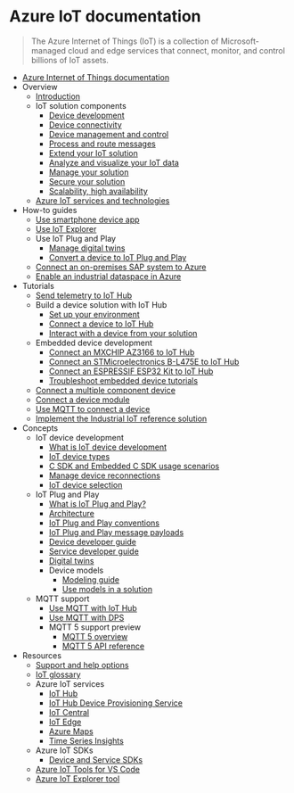 # Azure IoT documentation
> The Azure Internet of Things (IoT) is a collection of Microsoft-managed cloud and edge services that connect, monitor, and control billions of IoT assets.
  - [Azure Internet of Things documentation](https://learn.microsoft.com/en-us/azure/iot/)
  - Overview
    - [Introduction](https://learn.microsoft.com/en-us/azure/iot/iot-introduction)
    - IoT solution components
      - [Device development](https://learn.microsoft.com/en-us/azure/iot/iot-overview-device-development)
      - [Device connectivity](https://learn.microsoft.com/en-us/azure/iot/iot-overview-device-connectivity)
      - [Device management and control](https://learn.microsoft.com/en-us/azure/iot/iot-overview-device-management)
      - [Process and route messages](https://learn.microsoft.com/en-us/azure/iot/iot-overview-message-processing)
      - [Extend your IoT solution](https://learn.microsoft.com/en-us/azure/iot/iot-overview-solution-extensibility)
      - [Analyze and visualize your IoT data](https://learn.microsoft.com/en-us/azure/iot/iot-overview-analyze-visualize)
      - [Manage your solution](https://learn.microsoft.com/en-us/azure/iot/iot-overview-solution-management)
      - [Secure your solution](https://learn.microsoft.com/en-us/azure/iot/iot-overview-security)
      - [Scalability, high availability](https://learn.microsoft.com/en-us/azure/iot/iot-overview-scalability-high-availability)
    - [Azure IoT services and technologies](https://learn.microsoft.com/en-us/azure/iot/iot-services-and-technologies)
  - How-to guides
    - [Use smartphone device app](https://learn.microsoft.com/en-us/azure/iot/iot-phone-app-how-to)
    - [Use IoT Explorer](https://learn.microsoft.com/en-us/azure/iot/howto-use-iot-explorer)
    - Use IoT Plug and Play
      - [Manage digital twins](https://learn.microsoft.com/en-us/azure/iot/howto-manage-digital-twin)
      - [Convert a device to IoT Plug and Play](https://learn.microsoft.com/en-us/azure/iot/howto-convert-to-pnp)
    - [Connect an on-premises SAP system to Azure](https://learn.microsoft.com/en-us/azure/iot/howto-connect-on-premises-sap-to-azure)
    - [Enable an industrial dataspace in Azure](https://learn.microsoft.com/en-us/azure/iot/howto-iot-industrial-dataspaces)
  - Tutorials
    - [Send telemetry to IoT Hub](https://learn.microsoft.com/en-us/azure/iot/tutorial-send-telemetry-iot-hub)
    - Build a device solution with IoT Hub
      - [Set up your environment](https://learn.microsoft.com/en-us/azure/iot/set-up-environment)
      - [Connect a device to IoT Hub](https://learn.microsoft.com/en-us/azure/iot/tutorial-connect-device)
      - [Interact with a device from your solution](https://learn.microsoft.com/en-us/azure/iot/tutorial-service)
    - Embedded device development
      - [Connect an MXCHIP AZ3166 to IoT Hub](https://learn.microsoft.com/en-us/azure/iot/tutorial-devkit-mxchip-az3166-iot-hub)
      - [Connect an STMicroelectronics B-L475E to IoT Hub](https://learn.microsoft.com/en-us/azure/iot/tutorial-devkit-stm-b-l475e-iot-hub)
      - [Connect an ESPRESSIF ESP32 Kit to IoT Hub](https://learn.microsoft.com/en-us/azure/iot/tutorial-devkit-espressif-esp32-freertos-iot-hub)
      - [Troubleshoot embedded device tutorials](https://learn.microsoft.com/en-us/azure/iot/troubleshoot-embedded-device-tutorials)
    - [Connect a multiple component device](https://learn.microsoft.com/en-us/azure/iot/tutorial-multiple-components)
    - [Connect a device module](https://learn.microsoft.com/en-us/azure/iot/tutorial-migrate-device-to-module)
    - [Use MQTT to connect a device](https://learn.microsoft.com/en-us/azure/iot/tutorial-use-mqtt)
    - [Implement the Industrial IoT reference solution](https://learn.microsoft.com/en-us/azure/iot/tutorial-iot-industrial-solution-architecture)
  - Concepts
    - IoT device development
      - [What is IoT device development](https://learn.microsoft.com/en-us/azure/iot/concepts-iot-device-development)
      - [IoT device types](https://learn.microsoft.com/en-us/azure/iot/concepts-iot-device-types)
      - [C SDK and Embedded C SDK usage scenarios](https://learn.microsoft.com/en-us/azure/iot/concepts-using-c-sdk-and-embedded-c-sdk)
      - [Manage device reconnections](https://learn.microsoft.com/en-us/azure/iot/concepts-manage-device-reconnections)
      - [IoT device selection](https://learn.microsoft.com/en-us/azure/iot/concepts-iot-device-selection)
    - IoT Plug and Play
      - [What is IoT Plug and Play?](https://learn.microsoft.com/en-us/azure/iot/overview-iot-plug-and-play)
      - [Architecture](https://learn.microsoft.com/en-us/azure/iot/concepts-architecture)
      - [IoT Plug and Play conventions](https://learn.microsoft.com/en-us/azure/iot/concepts-convention)
      - [IoT Plug and Play message payloads](https://learn.microsoft.com/en-us/azure/iot/concepts-message-payloads)
      - [Device developer guide](https://learn.microsoft.com/en-us/azure/iot/concepts-developer-guide-device)
      - [Service developer guide](https://learn.microsoft.com/en-us/azure/iot/concepts-developer-guide-service)
      - [Digital twins](https://learn.microsoft.com/en-us/azure/iot/concepts-digital-twin)
      - Device models
        - [Modeling guide](https://learn.microsoft.com/en-us/azure/iot/concepts-modeling-guide)
        - [Use models in a solution](https://learn.microsoft.com/en-us/azure/iot/concepts-model-discovery)
    - MQTT support
      - [Use MQTT with IoT Hub](https://learn.microsoft.com/en-us/azure/iot/iot-mqtt-connect-to-iot-hub)
      - [Use MQTT with DPS](https://learn.microsoft.com/en-us/azure/iot/iot-mqtt-connect-to-iot-dps)
      - MQTT 5 support preview
        - [MQTT 5 overview](https://learn.microsoft.com/en-us/azure/iot/iot-mqtt-5-preview)
        - [MQTT 5 API reference](https://learn.microsoft.com/en-us/azure/iot/iot-mqtt-5-preview-reference)
  - Resources
    - [Support and help options](https://learn.microsoft.com/en-us/azure/iot/iot-support-help)
    - [IoT glossary](https://learn.microsoft.com/en-us/azure/iot/iot-glossary)
    - Azure IoT services
      - [IoT Hub](https://learn.microsoft.com/en-us/azure/iot-hub/)
      - [IoT Hub Device Provisioning Service](https://learn.microsoft.com/en-us/azure/iot-dps/)
      - [IoT Central](https://learn.microsoft.com/en-us/azure/iot-central/)
      - [IoT Edge](https://learn.microsoft.com/en-us/azure/iot-edge/)
      - [Azure Maps](https://learn.microsoft.com/en-us/azure/azure-maps/)
      - [Time Series Insights](https://learn.microsoft.com/en-us/azure/time-series-insights/)
    - Azure IoT SDKs
      - [Device and Service SDKs](https://learn.microsoft.com/en-us/azure/iot/iot-sdks)
    - [Azure IoT Tools for VS Code](https://marketplace.visualstudio.com/items?itemName=vsciot-vscode.azure-iot-toolkit)
    - [Azure IoT Explorer tool](https://github.com/Azure/azure-iot-explorer)

